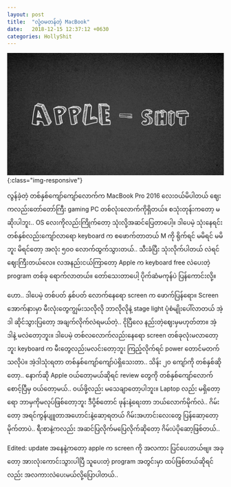 ```yaml
---
layout: post
title:  "လုံ့ဝမတန်တဲ့ MacBook"
date:   2018-12-15 12:37:12 +0630
categories: HollyShit
---
```


![apple shit](/assets/img/2018-dec/apple-shit.jpeg){:class="img-responsive"}

လွန်ခဲ့တဲ့ တစ်နှစ်ကျော်ကျော်လောက်က MacBook Pro 2016 လေးဝယ်မိပါတယ် ဈေးကလည်းတော်တော်ကြီး gaming PC တစ်လုံးလောက်ကိုရှိတယ်။ စသုံးတုန်းကတော့ မဆိုးပါဘူး.. OS လေးကိုလည်းကြိုက်တော့ သုံးလို့အဆင်ပြေတာပေါ့။ ဒါပေမဲ့ သုံးနေရင်း တစ်နှစ်လည်းကျော်လာရော keyboard က စဖောက်တာတယ် M ကို ရိုက်ရင် မမိရင် မမိဘူး မိရင်တော့ အလုံး ၅၀၀ လောက်ထွက်သွားတယ်.. သီးခံပြီး သုံးလိုက်ပါတယ် လဲရင်ဈေးကြီးတယ်လေ။ လအနည်းငယ်ကြာတော့ Apple က keyboard free လဲပေးတဲ့ program တစ်ခု ရောက်လာတယ်။ တော်သေးတာပေါ့ ပိုက်ဆံမကုန်ပဲ ပြန်ကောင်းလို့။

ဟော.. ဒါပေမဲ့ တစ်ပတ် နှစ်ပတ် လောက်နေရော screen က ဖောက်ပြန်ရော။ Screen အောက်နားမှာ မီးလုံးတွေကျွမ်းသလိုလို ဘာလိုလိုနဲ့ stage light ပုံစံမျိုးပေါ်လာတယ် အဲ့ဒါ ဆိုင်သွားပြတော့ အချက်လိုက်လဲရမယ်တဲ့.. ငိုပြီလေ နည်းတဲ့ဈေးမှမဟုတ်တာ။ အဲ့ဒါနဲ့ မလဲတော့ဘူး။ ဒါပေမဲ့ တစ်လလောက်လည်းနေရော screen တစ်ခုလုံးမလာတော့ဘူး keyboard က မီးတွေလည်းမလင်းတော့ဘူး ကြည့်လိုက်ရင် power တောင်မတက်သလိုပဲ။ အဲ့ဒါသုံးရတာ တစ်နှစ်ကျော်ကျော်ပဲရှိသေးတာ.. သိန်း ၂၀ ကျော်ကို တစ်နှစ်ဆိုတော့.. နောက်ဆို Apple ဝယ်တော့မယ်ဆိုရင် review တွေကို တစ်နှစ်ကျော်လောက်စောင့်ပြီမှ ဝယ်တော့မယ်.. ဝယ်ဖို့လည်း မသေချာတော့ပါဘူး။ Laptop လည်း မရှိတော့ရော ဘာမှကိုမလုပ်ဖြစ်တော့ဘူး ဒီပို့စ်တောင် ဖုန်းနဲ့ရေးတာ ဘယ်လောက်မိုက်လဲ.. ဂိမ်းတော့ အရင်ကွန်ပျူတာအဟောင်းနဲ့ဆော့ရတယ် ဂိမ်းအဟာင်းလေးတွေ ပြန်ဆော့တော့ မိုက်တာပဲ.. ရီးစာနဲ့ကလည်း အဆင်ပြလိုက်မပြေလိုက်ဆိုတော့ ဂိမ်းပဲပိုဆော့ဖြစ်တယ်.. 

Edited: update အနေနဲ့ကတော့ apple က screen ကို အလကား ပြင်ပေးတယ်ဗျ။ အခုတော့ အားလုံးကောင်းသွားပါပြီ သူပေးတဲ့ program အတွင်းမှာ ထပ်ဖြစ်တယ်ဆိုရင်လည်း အလကားလဲပေးမယ်လို့ပြောပါတယ်..